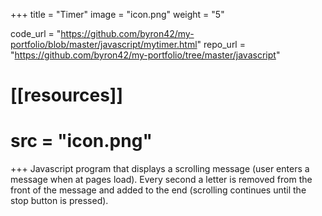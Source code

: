 +++
title = "Timer"
image = "icon.png"
weight = "5"

code_url = "https://github.com/byron42/my-portfolio/blob/master/javascript/mytimer.html"
repo_url = "https://github.com/byron42/my-portfolio/tree/master/javascript"

# [[resources]]
#   src = "icon.png"
+++
Javascript program that displays a scrolling message (user enters a message when at pages load).  Every second a letter is removed from the front of the message and added to the end (scrolling continues until the stop button is pressed).
